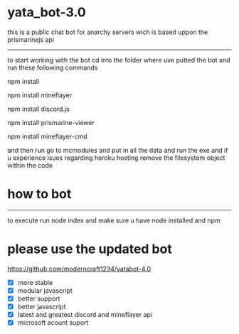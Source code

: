 # yata_bot-3.0
this is a public chat bot for anarchy servers wich is based uppon the prismarinejs api 
______________________________________________________________________________

to start working with the bot cd into the folder where uve putted the bot and run these following commands


npm install

npm install mineflayer

npm install discord.js

npm install prismarine-viewer

npm install mineflayer-cmd

and then run go to mcmodules and put in all the data and run the exe and if u experience isues regarding heroku hosting remove the filesystem object within the code

# how to bot

______________________________________________________________________________
to execute run node index and make sure u have node installed and npm

# please use the updated bot

https://github.com/moderncraft1234/yatabot-4.0

- [X] more stable
- [X] modular javascript
- [X] better support
- [X] better javascript
- [X] latest and greatest discord and mineflayer api
- [X] microsoft acount suport
